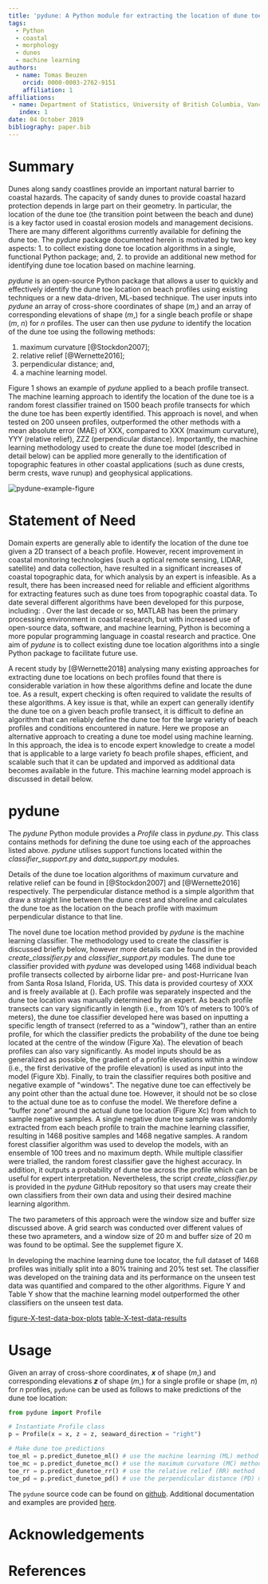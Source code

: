 ```yaml
---
title: 'pydune: A Python module for extracting the location of dune toes on beach profile transects'
tags:
  - Python
  - coastal
  - morphology
  - dunes
  - machine learning
authors:
  - name: Tomas Beuzen
    orcid: 0000-0003-2762-9151
    affiliation: 1
affiliations:
 - name: Department of Statistics, University of British Columbia, Vancouver, Canada
   index: 1
date: 04 October 2019
bibliography: paper.bib
---
```


# Summary

Dunes along sandy coastlines provide an important natural barrier to coastal hazards. The capacity
of sandy dunes to provide coastal hazard protection depends in large part on their geometry. In
particular, the location of the dune toe (the transition point between the beach and dune) is a key
factor used in coastal erosion models and management decisions. There are many different algorithms
currently available for defining the dune toe. The *pydune* package documented herein is motivated
by two key aspects: 1. to collect existing done toe location algorithms in a single, functional Python
package; and, 2. to provide an additional new method for identifying dune toe location based on machine
learning.

*pydune* is an open-source Python package that allows a user to quickly and effectively identify the
dune toe location on beach profiles using existing techniques or a new data-driven, ML-based
technique. The user inputs into *pydune* an array of cross-shore coordinates of shape (*m*,)  and an
array of corresponding elevations of shape (*m*,) for a single beach profile or shape (*m*, *n*) for *n*
profiles. The user can then use *pydune* to identify the location of the dune toe using the
following methods:

1. maximum curvature [@Stockdon2007];
2. relative relief [@Wernette2016];
3. perpendicular distance; and,
4. a machine learning model.

Figure 1 shows an example of *pydune* applied to a beach profile transect. The machine learning
approach to identify the location of the dune toe is a random forest classifier trained on 1500
beach profile transects for which the dune toe has been expertly identified. This approach is novel,
and when tested on 200 unseen profiles, outperformed the other methods with a mean absolute error
(MAE) of XXX, compared to XXX (maximum curvature), YYY (relative relief), ZZZ (perpendicular
distance). Importantly, the machine learning methodology used to create the dune toe model
(described in detail below) can be applied more generally to the identification of topographic
features in other coastal applications (such as dune crests, berm crests, wave runup) and
geophysical applications.

![pydune-example-figure](docs/paper_figures/figure_1.png)

# Statement of Need

Domain experts are generally able to identify the location of the dune toe given a 2D transect of a
beach profile. However, recent improvement in coastal monitoring technologies (such a optical remote
sensing, LIDAR, satellite) and data collection, have resulted in a significant increases of coastal
topographic data, for which analysis by an expert is infeasible. As a result, there has been
increased need for reliable and efficient algorithms for extracting features such as dune toes from
topographic coastal data. To date several different algorithms have been developed for this purpose,
including: . Over the last decade or so, MATLAB has been the primary processing environment in
coastal research, but with increased use of open-source data, software, and machine learning, Python
is becoming a more popular programming language in coastal research and practice. One aim of
*pydune* is to collect existing dune toe location algorithms into a single Python package to
facilitate future use.

A recent study by [@Wernette2018] analysing many existing approaches for extracting dune toe
locations on bech profiles found that there is considerable variation in how these algorithms define
and locate the dune toe. As a result, expert checking is often required to validate the results of
these algorithms. A key issue is that, while an expert can generally identify the dune toe on a
given beach profile transect, it is difficult to define an algorithm that can reliably define the
dune toe for the large variety of beach profiles and conditions encountered in nature. Here we
propose an alternative approach to creating a dune toe model using machine learning. In this
approach, the idea is to encode expert knowledge to create a model that is applicable to a large
variety fo beach profile shapes, efficient, and scalable such that it can be updated and imporved as
additional data becomes available in the future. This machine learning model approach is discussed
in detail below.

# pydune

The *pydune* Python module provides a *Profile* class in *pydune.py*. This class contains methods
for defining the dune toe using each of the approaches listed above. *pydune* utilises support
functions located within the *classifier_support.py* and *data_support.py* modules.

Details of the dune toe location algorithms of maximum curvature and relative relief can be found in
[@Stockdon2007] and [@Wernette2016] respectively. The perpendicular distance method is a simple
algorithm that draw a straight line between the dune crest and shoreline and calculates the dune toe
as the location on the beach profile with maximum perpendicular distance to that line.

The novel dune toe location method provided by *pydune* is the machine learning classifier. The
methodology used to create the classifier is discussed briefly below, however more details can be
found in the provided *create_classifier.py* and *classifier_support.py* modules. The dune toe
classifier provided with *pydune* was developed using 1468 individual beach profile transects
collected by airborne lidar pre- and post-Hurricane Ivan from Santa Rosa Island, Florida, US. This
data is provided courtesy of XXX and is freely available at (). Each profile was separately
inspected and the dune toe location was manually determined by an expert. As beach profile transects
can vary significantly in length (i.e., from 10’s of meters to 100’s of meters), the dune toe
classifier developed here was based on inputting a specific length of transect (referred to as a
“window”), rather than an entire profile, for which the classifier predicts the probability of the
dune toe being located at the centre of the window (Figure Xa). The elevation of beach profiles can
also vary significantly. As model inputs should be as generalized as possible, the gradient of a
profile elevations within a window (i.e., the first derivative of the profile elevation) is used as
input into the model (Figure Xb). Finally, to train the classifier requires both positive and
negative example of "windows". The negative dune toe can effectively be any point other than the
actual dune toe. However, it should not be so close to the actual dune toe as to confuse the model.
We therefore define a “buffer zone” around the actual dune toe location (Figure Xc) from which to
sample negative samples. A single negative dune toe sample was randomly extracted from each beach
profile to train the machine learning classifier, resulting in 1468 positive samples and 1468
negative samples. A random forest classifier algorithm was used to develop the models, with an
ensemble of 100 trees and no maximum depth. While multiple classifier were trialled, the random
forest classifier gave the highest accuracy. In addition, it outputs a probability of dune toe
across the profile which can be useful for expert interpretation. Nevertheless, the script
*create_classifier.py* is provided in the *pydune* GitHub repository so that users may create their
own classifiers from their own data and using their desired machine learning algorithm.

The two parameters of this approach were the window size and buffer size discussed above. A grid
search was conducted over different values of these two aprameters, and a window size of 20 m and
buffer size of 20 m was found to be optimal. See the supplemet figure X.

In developing the machine learning dune toe locator, the full dataset of 1468 profiles was initially
split into a 80% training and 20% test set. The classifier was developed on the training data and
its performance on the unseen test data was quantified and compared to the other algorithms. Figure
Y and Table Y show that the machine learning model outperformed the other classifiers on the unseen
test data.

[figure-X-test-data-box-plots]()
[table-X-test-data-results]()

# Usage

Given an array of cross-shore coordinates, __*x*__ of shape (*m*,)  and corresponding elevations
__*z*__ of shape (*m*,) for a single profile or shape (*m*, *n*) for *n* profiles, `pydune` can be
used as follows to make predictions of the dune toe location:

```python
from pydune import Profile

# Instantiate Profile class
p = Profile(x = x, z = z, seaward_direction = "right")

# Make dune toe predictions
toe_ml = p.predict_dunetoe_ml() # use the machine learning (ML) method
toe_mc = p.predict_dunetoe_mc() # use the maximum curvature (MC) method
toe_rr = p.predict_dunetoe_rr() # use the relative relief (RR) method
toe_pd = p.predict_dunetoe_pd() # use the perpendicular distance (PD) method

```

The `pydune` source code can be found on [github](). Additional documentation and examples are
provided [here]().

# Acknowledgements



# References